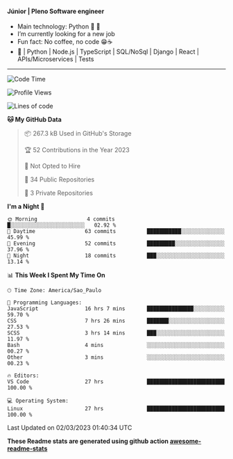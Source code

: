 #### Júnior | Pleno Software engineer 

- Main technology: Python 🐍 💖
- I’m currently looking for a new job
- Fun fact: No coffee, no code 😁☕
- 📖 | Python | Node.js | TypeScript | SQL/NoSql | Django | React | APIs/Microservices | Tests 
---
<!--START_SECTION:waka-->
![Code Time](http://img.shields.io/badge/Code%20Time-610%20hrs%2030%20mins-blue)

![Profile Views](http://img.shields.io/badge/Profile%20Views-0-blue)

![Lines of code](https://img.shields.io/badge/From%20Hello%20World%20I%27ve%20Written-578.7%20thousand%20lines%20of%20code-blue)

**🐱 My GitHub Data** 

> 📦 267.3 kB Used in GitHub's Storage 
 > 
> 🏆 52 Contributions in the Year 2023
 > 
> 🚫 Not Opted to Hire
 > 
> 📜 34 Public Repositories 
 > 
> 🔑 3 Private Repositories 
 > 
**I'm a Night 🦉** 

```text
🌞 Morning                4 commits           █░░░░░░░░░░░░░░░░░░░░░░░░   02.92 % 
🌆 Daytime                63 commits          ███████████░░░░░░░░░░░░░░   45.99 % 
🌃 Evening                52 commits          █████████░░░░░░░░░░░░░░░░   37.96 % 
🌙 Night                  18 commits          ███░░░░░░░░░░░░░░░░░░░░░░   13.14 % 
```


📊 **This Week I Spent My Time On** 

```text
🕑︎ Time Zone: America/Sao_Paulo

💬 Programming Languages: 
JavaScript               16 hrs 7 mins       ███████████████░░░░░░░░░░   59.70 % 
CSS                      7 hrs 26 mins       ███████░░░░░░░░░░░░░░░░░░   27.53 % 
SCSS                     3 hrs 14 mins       ███░░░░░░░░░░░░░░░░░░░░░░   11.97 % 
Bash                     4 mins              ░░░░░░░░░░░░░░░░░░░░░░░░░   00.27 % 
Other                    3 mins              ░░░░░░░░░░░░░░░░░░░░░░░░░   00.23 % 

🔥 Editors: 
VS Code                  27 hrs              █████████████████████████   100.00 % 

💻 Operating System: 
Linux                    27 hrs              █████████████████████████   100.00 % 
```


 Last Updated on 02/03/2023 01:40:34 UTC
<!--END_SECTION:waka-->

**These Readme stats are generated using github action [awesome-readme-stats](https://github.com/anmol098/waka-readme-stats)**
